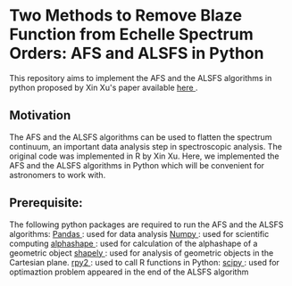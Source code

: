 # Two Methods to Remove Blaze Function from Echelle Spectrum Orders: AFS and ALSFS in Python

This repository aims to implement the AFS and the ALSFS algorithms in python proposed by Xin Xu's paper available  <a href="https://arxiv.org/pdf/1904.10065.pdf"> here </a>.  </p>

## Motivation
The AFS and the ALSFS algorithms can be used to flatten the spectrum continuum, an important data analysis step in spectroscopic analysis. The original code was implemented in R by Xin Xu. Here, we implemented the AFS and the ALSFS algorithms in Python which will be convenient for astronomers to work with. 

## Prerequisite:
The following python packages are required to run the AFS and the ALSFS algorithms: 
<a href="https://pandas.pydata.org/"> Pandas </a> : used for data analysis 
<a href="https://www.numpy.org/"> Numpy </a> : used for scientific computing
<a href="https://pypi.org/project/alphashape/"> alphashape </a>: used for calculation of the alphashape of a geometric object
<a href="https://pypi.org/project/Shapely/"> shapely </a>: used for analysis of geometric objects in the Cartesian plane.
<a href="https://rpy2.readthedocs.io/en/version_2.8.x/overview.html"> rpy2 </a>: used to call R functions in Python: 
<a href="https://www.scipy.org/"> scipy </a>: used for optimaztion problem appeared in the end of the ALSFS algorithm


